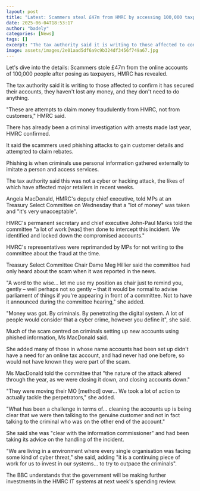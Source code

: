 ```yaml
---
layout: post
title: "Latest: Scammers steal £47m from HMRC by accessing 100,000 taxpayers' accounts"
date: 2025-06-04T18:53:17
author: "badely"
categories: [News]
tags: []
excerpt: "The tax authority said it is writing to those affected to confirm they haven't lost any money and they don't need to do anything"
image: assets/images/2e01aad5df6a9c9b324df3456f749a67.jpg
---
```


Let's dive into the details: Scammers stole £47m from the online accounts of 100,000 people after posing as taxpayers, HMRC has revealed.

The tax authority said it is writing to those affected to confirm it has secured their accounts, they haven't lost any money, and they don't need to do anything.

"These are attempts to claim money fraudulently from HMRC, not from customers," HMRC said.

There has already been a criminal investigation with arrests made last year, HMRC confirmed.

It said the scammers used phishing attacks to gain customer details and attempted to claim rebates. 

Phishing is when criminals use personal information gathered externally to imitate a person and access services.

The tax authority said this was not a cyber or hacking attack, the likes of which have affected major retailers in recent weeks.

Angela MacDonald, HMRC's deputy chief executive, told MPs at an Treasury Select Committee on Wednesday that a "lot of money" was taken and "it's very unacceptable".

HMRC's permanent secretary and chief executive John-Paul Marks told the committee "a lot of work [was] then done to intercept this incident. We identified and locked down the compromised accounts."

HMRC's representatives were reprimanded by MPs for not writing to the committee about the fraud at the time.

Treasury Select Committee Chair Dame Meg Hillier said the committee had only heard about the scam when it was reported in the news.

"A word to the wise... let me use my position as chair just to remind you, gently – well perhaps not so gently – that it would be normal to advise parliament of things if you're appearing in front of a committee. Not to have it announced during the committee hearing," she added.

"Money was got. By criminals. By penetrating the digital system. A lot of people would consider that a cyber crime, however you define it", she said.

Much of the scam centred on criminals setting up new accounts using phished information, Ms MacDonald said.

She added many of those in whose name accounts had been set up didn't have a need for an online tax account, and had never had one before, so would not have known they were part of the scam.

Ms MacDonald told the committee that "the nature of the attack altered through the year, as we were closing it down, and closing accounts down." 

"They were moving their MO [method] over… We took a lot of action to actually tackle the perpetrators," she added.

"What has been a challenge in terms of... cleaning the accounts up is being clear that we were then talking to the genuine customer and not in fact talking to the criminal who was on the other end of the account."

She said she was "clear with the information commissioner" and had been taking its advice on the handling of the incident.

"We are living in a environment where every single organisation was facing some kind of cyber threat," she said, adding "it is a continuing piece of work for us to invest in our systems... to try to outpace the criminals".

The BBC understands that the government will be making further investments in the HMRC IT systems at next week's spending review.

